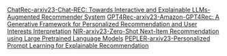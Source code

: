 
[ChatRec-arxiv23-Chat-REC: Towards Interactive and Explainable LLMs-Augmented Recommender System](https://arxiv.org/abs/2303.14524)
[GPT4Rec-arxiv23-Amazon-GPT4Rec: A Generative Framework for Personalized
Recommendation and User Interests Interpretation](https://arxiv.org/pdf/2304.03879.pdf)
[NIR-arxiv23-Zero-Shot Next-Item Recommendation using Large Pretrained
Language Models](https://arxiv.org/pdf/2304.03153.pdf)
[PEPLER-arxiv23-Personalized Prompt Learning for Explainable
Recommendation](https://arxiv.org/pdf/2202.07371.pdf)
